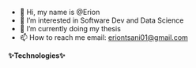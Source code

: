 - 👋 Hi, my name is @Erion
- 👀 I’m interested in Software Dev and Data Science
- 🌱 I’m currently doing my thesis
- 📫 How to reach me email: eriontsani01@gmail.com

<!---
Erjon-19/Erjon-19 is a ✨ special ✨ repository because its `README.md` (this file) appears on your GitHub profile.
You can click the Preview link to take a look at your changes.
--->

**✨Technologies✨**
